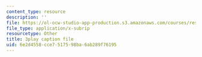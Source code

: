 ```yaml
---
content_type: resource
description: ''
file: https://ol-ocw-studio-app-production.s3.amazonaws.com/courses/res-10-s95-physics-of-covid-19-transmission-fall-2020/6e2d4558cce7517598ba6ab289f76195_yfxD7JKUxFQ.vtt
file_type: application/x-subrip
resourcetype: Other
title: 3play caption file
uid: 6e2d4558-cce7-5175-98ba-6ab289f76195
---
```

